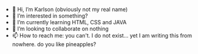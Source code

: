 - 👋 Hi, I’m Karlson (obviously not my real name)
- 👀 I’m interested in something?
- 🌱 I’m currently learning HTML, CSS and JAVA
- 💞️ I’m looking to collaborate on nothing
- 📫 How to reach me: you can't. I do not exist... yet I am writing this from nowhere. do you like pineapples?
